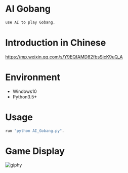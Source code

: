 # AI Gobang
```sh
use AI to play Gobang.
```

# Introduction in Chinese
https://mp.weixin.qq.com/s/Y9EQfAMD82fbsSicK9uQ_A

# Environment
- Windows10
- Python3.5+

# Usage
```sh
run "python AI_Gobang.py".
```

# Game Display
![giphy](demonstration/running.gif)